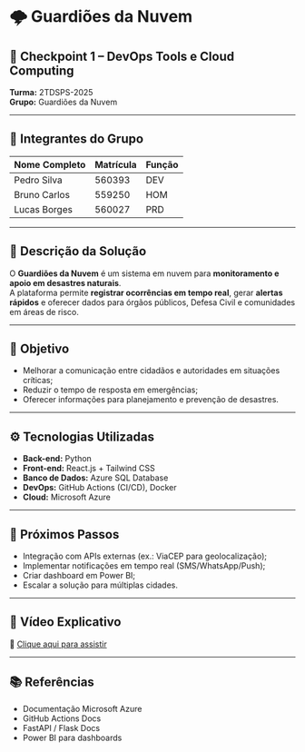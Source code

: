# 🌩️ Guardiões da Nuvem

## 🧪 Checkpoint 1 – DevOps Tools e Cloud Computing  

**Turma:** 2TDSPS-2025  
**Grupo:** Guardiões da Nuvem  

---

## 👥 Integrantes do Grupo  

| Nome Completo  | Matrícula | Função |  
|----------------|-----------|--------|  
| Pedro Silva    | 560393    | DEV    |  
| Bruno Carlos   | 559250    | HOM    |  
| Lucas Borges   | 560027    | PRD    |  

---

## 📝 Descrição da Solução  

O **Guardiões da Nuvem** é um sistema em nuvem para **monitoramento e apoio em desastres naturais**.  
A plataforma permite **registrar ocorrências em tempo real**, gerar **alertas rápidos** e oferecer dados para órgãos públicos, Defesa Civil e comunidades em áreas de risco.  

---

## 🎯 Objetivo  

- Melhorar a comunicação entre cidadãos e autoridades em situações críticas;  
- Reduzir o tempo de resposta em emergências;  
- Oferecer informações para planejamento e prevenção de desastres.  

---

## ⚙️ Tecnologias Utilizadas  

- **Back-end:** Python  
- **Front-end:** React.js + Tailwind CSS  
- **Banco de Dados:** Azure SQL Database  
- **DevOps:** GitHub Actions (CI/CD), Docker  
- **Cloud:** Microsoft Azure  

---

## 🚀 Próximos Passos  

- Integração com APIs externas (ex.: ViaCEP para geolocalização);  
- Implementar notificações em tempo real (SMS/WhatsApp/Push);  
- Criar dashboard em Power BI;  
- Escalar a solução para múltiplas cidades.  

---

## 🎥 Vídeo Explicativo  

🔗 [Clique aqui para assistir](https://youtube.com/shorts/4KpUhDk89hQ?feature=share)  

---

## 📚 Referências  

- Documentação Microsoft Azure  
- GitHub Actions Docs  
- FastAPI / Flask Docs  
- Power BI para dashboards  
